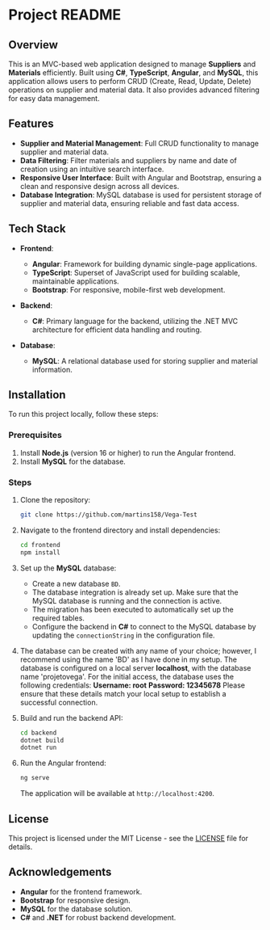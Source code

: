
# Project README

## Overview

This is an MVC-based web application designed to manage **Suppliers** and **Materials** efficiently. Built using **C#**, **TypeScript**, **Angular**, and **MySQL**, this application allows users to perform CRUD (Create, Read, Update, Delete) operations on supplier and material data. It also provides advanced filtering for easy data management.

## Features

- **Supplier and Material Management**: Full CRUD functionality to manage supplier and material data.
- **Data Filtering**: Filter materials and suppliers by name and date of creation using an intuitive search interface.
- **Responsive User Interface**: Built with Angular and Bootstrap, ensuring a clean and responsive design across all devices.
- **Database Integration**: MySQL database is used for persistent storage of supplier and material data, ensuring reliable and fast data access.

## Tech Stack

- **Frontend**: 
  - **Angular**: Framework for building dynamic single-page applications.
  - **TypeScript**: Superset of JavaScript used for building scalable, maintainable applications.
  - **Bootstrap**: For responsive, mobile-first web development.
  
- **Backend**: 
  - **C#**: Primary language for the backend, utilizing the .NET MVC architecture for efficient data handling and routing.
  
- **Database**:
  - **MySQL**: A relational database used for storing supplier and material information.

## Installation

To run this project locally, follow these steps:

### Prerequisites

1. Install **Node.js** (version 16 or higher) to run the Angular frontend.
2. Install **MySQL** for the database.

### Steps

1. Clone the repository:

   ```bash
   git clone https://github.com/martins158/Vega-Test
   ```

2. Navigate to the frontend directory and install dependencies:

   ```bash
   cd frontend
   npm install
   ```

3. Set up the **MySQL** database:

   - Create a new database `BD`.
   - The database integration is already set up. Make sure that the MySQL database is running and the connection is active. 
   - The migration has been executed to automatically set up the required tables. 
   - Configure the backend in **C#** to connect to the MySQL database by updating the `connectionString` in the configuration file.

4. The database can be created with any name of your choice; however, I recommend using the name 'BD' as I have done in my setup.   The database is configured on a local server **localhost**, with the database name 'projetovega'. For the initial access, the database uses the following credentials:
**Username: root**
**Password: 12345678**
Please ensure that these details match your local setup to establish a successful connection.

5. Build and run the backend API:

   ```bash
   cd backend
   dotnet build
   dotnet run
   ```

6. Run the Angular frontend:

   ```bash
   ng serve
   ```

   The application will be available at `http://localhost:4200`.


## License

This project is licensed under the MIT License - see the [LICENSE](LICENSE) file for details.

## Acknowledgements

- **Angular** for the frontend framework.
- **Bootstrap** for responsive design.
- **MySQL** for the database solution.
- **C#** and **.NET** for robust backend development.
